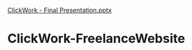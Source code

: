[ClickWork - Final Presentation.pptx](https://github.com/RamisaMaliat/ClickWork-FreelanceWebsite/files/7940428/ClickWork.-.Final.Presentation.pptx)
# ClickWork-FreelanceWebsite
